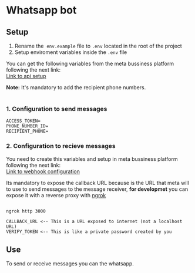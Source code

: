 # Whatsapp bot

## Setup

1.  Rename the  `env.example` file to `.env` located in the root of the project
2.  Setup enviroment variables inside the `.env` file

You can get the following variables from the meta bussiness platform following the next link:  
[Link to api setup](https://developers.facebook.com/apps/1245890323337825/whatsapp-business/wa-dev-console/)

**Note:** It's mandatory to add the recipient phone numbers.  
 

### 1\. Configuration to send messages

```
ACCESS_TOKEN=
PHONE_NUMBER_ID=
RECIPIENT_PHONE=
```

### 2\. Configuration to recieve messages

You need to create this variables and setup in meta bussiness platform following the next link:  
[Link to webhook configuration](https://developers.facebook.com/apps/1245890323337825/whatsapp-business/wa-settings/)

Its mandatory to expose the callback URL because is the URL that meta will to use to send messages to the message receiver, **for developmet** you can expose it with a reverse proxy with [ngrok](https://ngrok.com/)

```

ngrok http 3000
```

```
CALLBACK_URL <-- This is a URL exposed to internet (not a localhost URL)
VERIFY_TOKEN <-- This is like a private password created by you
```

## Use

To send or receive messages you can the whatsapp.
